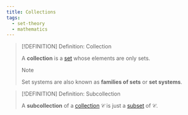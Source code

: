 ```yaml
---
title: Collections
tags:
  - set-theory
  - mathematics
---
```


>[!DEFINITION] Definition: Collection
>
>A **collection** is a [set](../Sets.md) whose elements are only sets.
>
>>[!NOTE]
>>
>>Set systems are also known as **families of sets** or **set systems**.
>>
>

>[!DEFINITION] Definition: Subcollection
>
>A **subcollection** of a [collection](./index.md) $\mathcal{C}$ is just a [subset](../Sets.md) of $\mathcal{C}$.
>